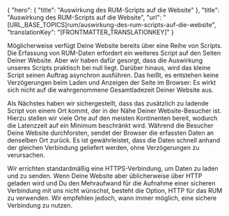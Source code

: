 {
  "hero": {
    "title": "Auswirkung des RUM-Scripts auf die Website"
  },
  "title": "Auswirkung des RUM-Scripts auf die Website",
  "url": "[URL_BASE_TOPICS]rum/auswirkung-des-rum-scripts-auf-die-website",
  "translationKey": "[FRONTMATTER_TRANSLATIONKEY]"
}

Möglicherweise verfügt Deine Website bereits über eine Reihe von Scripts. Die Erfassung von RUM-Daten erfordert ein weiteres Script auf den Seiten Deiner Website. Aber wir haben dafür gesorgt, dass die Auswirkung unseres Scripts praktisch bei null liegt. Darüber hinaus, wird das kleine Script seinen Auftrag asynchron ausführen. Das heißt, es entstehen keine Verzögerungen beim Laden und Anzeigen der Seite im Browser: Es wirkt sich nicht auf die wahrgenommene Gesamtladezeit Deiner Website aus.

Als Nächstes haben wir sichergestellt, dass das zusätzlich zu ladende Script von einem Ort kommt, der in der Nähe Deiner Website-Besucher ist. Hierzu stellen wir viele Orte auf den meisten Kontinenten bereit, wodurch die Latenzzeit auf ein Minimum beschränkt wird. Während die Besucher Deine Website durchforsten, sendet der Browser die erfassten Daten an denselben Ort zurück. Es ist gewährleistet, dass die Daten schnell anhand der gleichen Verbindung geliefert werden, ohne Verzögerungen zu verursachen.

Wir errichten standardmäßig eine HTTPS-Verbindung, um Daten zu laden und zu senden. Wenn Deine Website aber üblicherweise über HTTP geladen wird und Du den Mehraufwand für die Aufnahme einer sicheren Verbindung mit uns nicht wünschst, besteht die Option, HTTP für das RUM zu verwenden. Wir empfehlen jedoch, wann immer möglich, eine sichere Verbindung zu nutzen.
